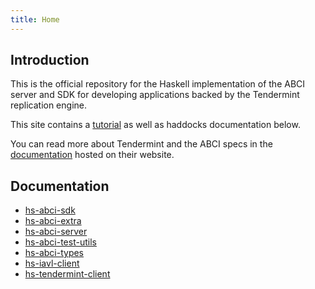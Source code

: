 ```yaml
---
title: Home
---
```


## Introduction

This is the official repository for the Haskell implementation of the ABCI server and SDK for developing applications backed by the Tendermint replication engine. 

This site contains a [tutorial](0010-Overview.html) as well as haddocks documentation below.

You can read more about Tendermint and the ABCI specs in the [documentation](https://tendermint.com/docs/spec/abci/) hosted on their website.

## Documentation

- [hs-abci-sdk](haddocks/hs-abci-sdk/)
- [hs-abci-extra](haddocks/hs-abci-extra/)
- [hs-abci-server](haddocks/hs-abci-server/)
- [hs-abci-test-utils](haddocks/hs-abci-test-utils/)
- [hs-abci-types](haddocks/hs-abci-types/)
- [hs-iavl-client](haddocks/hs-iavl-client/)
- [hs-tendermint-client](haddocks/hs-tendermint-client/)
